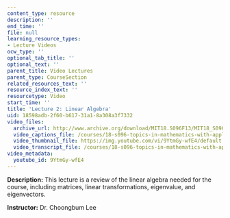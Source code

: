 ```yaml
---
content_type: resource
description: ''
end_time: ''
file: null
learning_resource_types:
- Lecture Videos
ocw_type: ''
optional_tab_title: ''
optional_text: ''
parent_title: Video Lectures
parent_type: CourseSection
related_resources_text: ''
resource_index_text: ''
resourcetype: Video
start_time: ''
title: 'Lecture 2: Linear Algebra'
uid: 18598adb-2f60-b617-31a1-8a308a3f7332
video_files:
  archive_url: http://www.archive.org/download/MIT18.S096F13/MIT18_S096F13_lec02_300k.mp4
  video_captions_file: /courses/18-s096-topics-in-mathematics-with-applications-in-finance-fall-2013/88882ab842785fd8ae8ee139ab21f978_9YtmGy-wfE4.vtt
  video_thumbnail_file: https://img.youtube.com/vi/9YtmGy-wfE4/default.jpg
  video_transcript_file: /courses/18-s096-topics-in-mathematics-with-applications-in-finance-fall-2013/eef589f0ca4354533853a3719a6180d7_9YtmGy-wfE4.pdf
video_metadata:
  youtube_id: 9YtmGy-wfE4
---
```


**Description:** This lecture is a review of the linear algebra needed for the course, including matrices, linear transformations, eigenvalue, and eigenvectors.

**Instructor:** Dr. Choongbum Lee



